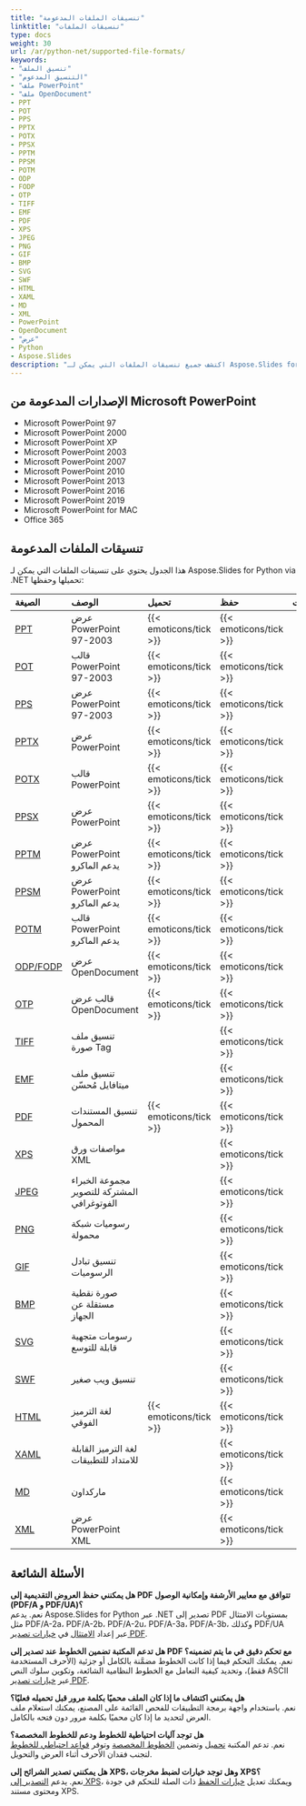 ```yaml
---
title: "تنسيقات الملفات المدعومة"
linktitle: "تنسيقات الملفات"
type: docs
weight: 30
url: /ar/python-net/supported-file-formats/
keywords:
- "تنسيق الملف"
- "التنسيق المدعوم"
- "ملف PowerPoint"
- "ملف OpenDocument"
- PPT
- POT
- PPS
- PPTX
- POTX
- PPSX
- PPTM
- PPSM
- POTM
- ODP
- FODP
- OTP
- TIFF
- EMF
- PDF
- XPS
- JPEG
- PNG
- GIF
- BMP
- SVG
- SWF
- HTML
- XAML
- MD
- XML
- PowerPoint
- OpenDocument
- "عرض"
- Python
- Aspose.Slides
description: "اكتشف جميع تنسيقات الملفات التي يمكن لـ Aspose.Slides for Python via .NET فتحها وحفظها وتحويلها — بما في ذلك PPT و PPTX و ODP — مع ملاحظات واضحة حول استيراد/تصدير الدعم."
---
```


## **الإصدارات المدعومة من Microsoft PowerPoint**
- Microsoft PowerPoint 97
- Microsoft PowerPoint 2000
- Microsoft PowerPoint XP
- Microsoft PowerPoint 2003
- Microsoft PowerPoint 2007
- Microsoft PowerPoint 2010
- Microsoft PowerPoint 2013
- Microsoft PowerPoint 2016
- Microsoft PowerPoint 2019
- Microsoft PowerPoint for MAC
- Office 365

## **تنسيقات الملفات المدعومة**
هذا الجدول يحتوي على تنسيقات الملفات التي يمكن لـ Aspose.Slides for Python via .NET تحميلها وحفظها:

|**الصيغة**|**الوصف**|**تحميل**|**حفظ**|**ملاحظات**|
| :- | :- | :- | :- | :- |
|[PPT](https://docs.fileformat.com/presentation/ppt/)|عرض PowerPoint 97-2003|{{< emoticons/tick >}}|{{< emoticons/tick >}}| |
|[POT](https://docs.fileformat.com/presentation/pot/)|قالب PowerPoint 97-2003|{{< emoticons/tick >}}|{{< emoticons/tick >}}| |
|[PPS](https://docs.fileformat.com/presentation/pps/)|عرض PowerPoint 97-2003|{{< emoticons/tick >}}|{{< emoticons/tick >}}| |
|[PPTX](https://docs.fileformat.com/presentation/pptx/)|عرض PowerPoint|{{< emoticons/tick >}}|{{< emoticons/tick >}}| |
|[POTX](https://docs.fileformat.com/presentation/potx/)|قالب PowerPoint|{{< emoticons/tick >}}|{{< emoticons/tick >}}| |
|[PPSX](https://docs.fileformat.com/presentation/ppsx/)|عرض PowerPoint|{{< emoticons/tick >}}|{{< emoticons/tick >}}| |
|[PPTM](https://docs.fileformat.com/presentation/pptm/)|عرض PowerPoint يدعم الماكرو|{{< emoticons/tick >}}|{{< emoticons/tick >}}| |
|[PPSM](https://docs.fileformat.com/presentation/ppsm/)|عرض PowerPoint يدعم الماكرو|{{< emoticons/tick >}}|{{< emoticons/tick >}}| |
|[POTM](https://docs.fileformat.com/presentation/potm/)|قالب PowerPoint يدعم الماكرو|{{< emoticons/tick >}}|{{< emoticons/tick >}}| |
|[ODP/FODP](https://docs.fileformat.com/presentation/odp/)|عرض OpenDocument|{{< emoticons/tick >}}|{{< emoticons/tick >}}| |
|[OTP](https://docs.fileformat.com/presentation/otp/)|قالب عرض OpenDocument|{{< emoticons/tick >}}|{{< emoticons/tick >}}| |
|[TIFF](https://docs.fileformat.com/image/tiff/)|تنسيق ملف صورة Tag| |{{< emoticons/tick >}}| |
|[EMF](https://docs.fileformat.com/image/emf/)|تنسيق ملف ميتافايل مُحسّن| |{{< emoticons/tick >}}| |
|[PDF](https://docs.fileformat.com/pdf/)|تنسيق المستندات المحمول|{{< emoticons/tick >}}|{{< emoticons/tick >}}| |
|[XPS](https://docs.fileformat.com/page-description-language/xps/)|مواصفات ورق XML| |{{< emoticons/tick >}}| |
|[JPEG](https://docs.fileformat.com/image/jpeg/)|مجموعة الخبراء المشتركة للتصوير الفوتوغرافي| |{{< emoticons/tick >}}| |
|[PNG](https://docs.fileformat.com/image/png/)|رسوميات شبكة محمولة| |{{< emoticons/tick >}}| |
|[GIF](https://docs.fileformat.com/image/gif/)|تنسيق تبادل الرسوميات| |{{< emoticons/tick >}}| |
|[BMP](https://docs.fileformat.com/image/bmp/)|صورة نقطية مستقلة عن الجهاز| |{{< emoticons/tick >}}| |
|[SVG](https://docs.fileformat.com/page-description-language/svg/)|رسومات متجهية قابلة للتوسع| |{{< emoticons/tick >}}| |
|[SWF](https://docs.fileformat.com/page-description-language/swf/)|تنسيق ويب صغير| |{{< emoticons/tick >}}| |
|[HTML](https://docs.fileformat.com/web/html/)|لغة الترميز الفوقي|{{< emoticons/tick >}}|{{< emoticons/tick >}}| |
|[XAML](https://docs.fileformat.com/web/xaml/)|لغة الترميز القابلة للامتداد للتطبيقات| |{{< emoticons/tick >}}| |
|[MD](https://docs.fileformat.com/word-processing/md/)|ماركداون| |{{< emoticons/tick >}}| |
|[XML](https://docs.fileformat.com/web/xml/)|عرض PowerPoint XML| |{{< emoticons/tick >}}| |

## **الأسئلة الشائعة**

**هل يمكنني حفظ العروض التقديمية إلى PDF تتوافق مع معايير الأرشفة وإمكانية الوصول (PDF/A و PDF/UA)؟**  
نعم. يدعم Aspose.Slides for Python عبر .NET تصدير إلى PDF بمستويات الامتثال مثل PDF/A-2a، PDF/A-2b، PDF/A-2u، PDF/A-3a، PDF/A-3b، وكذلك PDF/UA عبر إعداد [الامتثال](https://reference.aspose.com/slides/python-net/aspose.slides.export/pdfoptions/compliance/) في [خيارات تصدير PDF](https://reference.aspose.com/slides/python-net/aspose.slides.export/pdfoptions/).

**هل تدعم المكتبة تضمين الخطوط عند تصدير إلى PDF مع تحكم دقيق في ما يتم تضمينه؟**  
نعم. يمكنك التحكم فيما إذا كانت الخطوط مضمَّنة بالكامل أو جزئية (الأحرف المستخدمة فقط)، وتحديد كيفية التعامل مع الخطوط النظامية الشائعة، وتكوين سلوك النص ASCII عبر [خيارات تصدير PDF](https://reference.aspose.com/slides/python-net/aspose.slides.export/pdfoptions/).

**هل يمكنني اكتشاف ما إذا كان الملف محميًا بكلمة مرور قبل تحميله فعليًا؟**  
نعم. باستخدام واجهة برمجة التطبيقات للفحص القائمة على المصنع، يمكنك استعلام ملف العرض لتحديد ما إذا كان محميًا بكلمة مرور دون فتحه بالكامل.

**هل توجد آليات احتياطية للخطوط ودعم للخطوط المخصصة؟**  
نعم. تدعم المكتبة [تحميل](/slides/ar/python-net/custom-font/) وتضمين [الخطوط المخصصة](/slides/ar/python-net/embedded-font/) وتوفر [قواعد احتياطي للخطوط](/slides/ar/python-net/fallback-font/) لتجنب فقدان الأحرف أثناء العرض والتحويل.

**هل يمكنني تصدير الشرائح إلى XPS، وهل توجد خيارات لضبط مخرجات XPS؟**  
نعم. يدعم [التصدير إلى XPS](/slides/ar/python-net/convert-powerpoint-to-xps/)، ويمكنك تعديل [خيارات الحفظ](https://reference.aspose.com/slides/python-net/aspose.slides.export/xpsoptions/) ذات الصلة للتحكم في جودة ومحتوى مستند XPS.